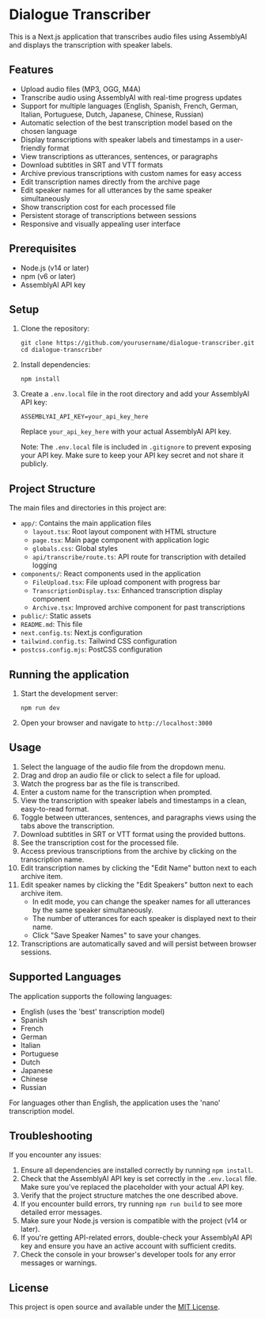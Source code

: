 # Dialogue Transcriber

This is a Next.js application that transcribes audio files using AssemblyAI and displays the transcription with speaker labels.

## Features

- Upload audio files (MP3, OGG, M4A)
- Transcribe audio using AssemblyAI with real-time progress updates
- Support for multiple languages (English, Spanish, French, German, Italian, Portuguese, Dutch, Japanese, Chinese, Russian)
- Automatic selection of the best transcription model based on the chosen language
- Display transcriptions with speaker labels and timestamps in a user-friendly format
- View transcriptions as utterances, sentences, or paragraphs
- Download subtitles in SRT and VTT formats
- Archive previous transcriptions with custom names for easy access
- Edit transcription names directly from the archive page
- Edit speaker names for all utterances by the same speaker simultaneously
- Show transcription cost for each processed file
- Persistent storage of transcriptions between sessions
- Responsive and visually appealing user interface

## Prerequisites

- Node.js (v14 or later)
- npm (v6 or later)
- AssemblyAI API key

## Setup

1. Clone the repository:
   ```
   git clone https://github.com/yourusername/dialogue-transcriber.git
   cd dialogue-transcriber
   ```

2. Install dependencies:
   ```
   npm install
   ```

3. Create a `.env.local` file in the root directory and add your AssemblyAI API key:
   ```
   ASSEMBLYAI_API_KEY=your_api_key_here
   ```
   Replace `your_api_key_here` with your actual AssemblyAI API key.

   Note: The `.env.local` file is included in `.gitignore` to prevent exposing your API key. Make sure to keep your API key secret and not share it publicly.

## Project Structure

The main files and directories in this project are:

- `app/`: Contains the main application files
  - `layout.tsx`: Root layout component with HTML structure
  - `page.tsx`: Main page component with application logic
  - `globals.css`: Global styles
  - `api/transcribe/route.ts`: API route for transcription with detailed logging
- `components/`: React components used in the application
  - `FileUpload.tsx`: File upload component with progress bar
  - `TranscriptionDisplay.tsx`: Enhanced transcription display component
  - `Archive.tsx`: Improved archive component for past transcriptions
- `public/`: Static assets
- `README.md`: This file
- `next.config.ts`: Next.js configuration
- `tailwind.config.ts`: Tailwind CSS configuration
- `postcss.config.mjs`: PostCSS configuration

## Running the application

1. Start the development server:
   ```
   npm run dev
   ```

2. Open your browser and navigate to `http://localhost:3000`

## Usage

1. Select the language of the audio file from the dropdown menu.
2. Drag and drop an audio file or click to select a file for upload.
3. Watch the progress bar as the file is transcribed.
4. Enter a custom name for the transcription when prompted.
5. View the transcription with speaker labels and timestamps in a clean, easy-to-read format.
6. Toggle between utterances, sentences, and paragraphs views using the tabs above the transcription.
7. Download subtitles in SRT or VTT format using the provided buttons.
8. See the transcription cost for the processed file.
9. Access previous transcriptions from the archive by clicking on the transcription name.
10. Edit transcription names by clicking the "Edit Name" button next to each archive item.
11. Edit speaker names by clicking the "Edit Speakers" button next to each archive item.
    - In edit mode, you can change the speaker names for all utterances by the same speaker simultaneously.
    - The number of utterances for each speaker is displayed next to their name.
    - Click "Save Speaker Names" to save your changes.
12. Transcriptions are automatically saved and will persist between browser sessions.

## Supported Languages

The application supports the following languages:
- English (uses the 'best' transcription model)
- Spanish
- French
- German
- Italian
- Portuguese
- Dutch
- Japanese
- Chinese
- Russian

For languages other than English, the application uses the 'nano' transcription model.

## Troubleshooting

If you encounter any issues:
1. Ensure all dependencies are installed correctly by running `npm install`.
2. Check that the AssemblyAI API key is set correctly in the `.env.local` file. Make sure you've replaced the placeholder with your actual API key.
3. Verify that the project structure matches the one described above.
4. If you encounter build errors, try running `npm run build` to see more detailed error messages.
5. Make sure your Node.js version is compatible with the project (v14 or later).
6. If you're getting API-related errors, double-check your AssemblyAI API key and ensure you have an active account with sufficient credits.
7. Check the console in your browser's developer tools for any error messages or warnings.

## License

This project is open source and available under the [MIT License](LICENSE).
